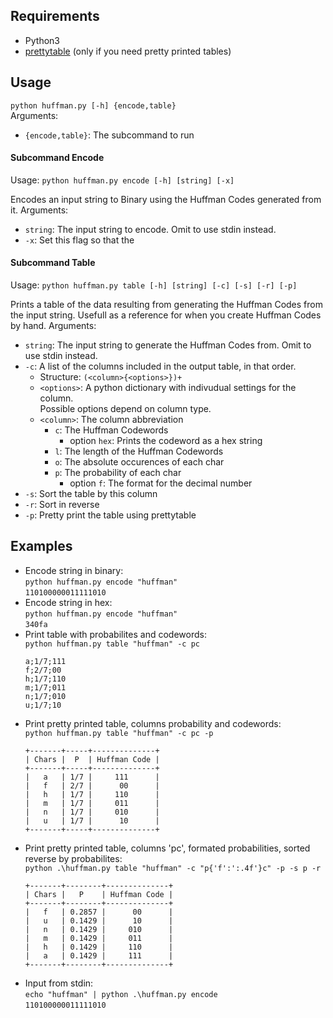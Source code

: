 ## Requirements
- Python3
- [prettytable](https://pypi.org/project/PrettyTable/) (only if you need pretty printed tables)

## Usage
`python huffman.py [-h] {encode,table}`<br>
Arguments:
- `{encode,table}`: The subcommand to run

#### Subcommand Encode
Usage: `python huffman.py encode [-h] [string] [-x]`

Encodes an input string to Binary using the Huffman Codes generated from it.
Arguments:
- `string`: The input string to encode. Omit to use stdin instead.
- `-x`: Set this flag so that the 

#### Subcommand Table
Usage: `python huffman.py table [-h] [string] [-c] [-s] [-r] [-p]`

Prints a table of the data resulting from generating the Huffman Codes from the input string.
Usefull as a reference for when you create Huffman Codes by hand. 
Arguments:
- `string`: The input string to generate the Huffman Codes from. Omit to use stdin instead.
- `-c`: A list of the columns included in the output table, in that order.
  - Structure: `(<column>{<options>})+`
  - `<options>`: A python dictionary with indivudual settings for the column. <br>
    Possible options depend on column type.
  - `<column>`: The column abbreviation
    - `c`: The Huffman Codewords
      - option `hex`: Prints the codeword as a hex string 
    - `l`: The length of the Huffman Codewords
    - `o`: The absolute occurences of each char
    - `p`: The probability of each char
      - option `f`: The format for the decimal number
- `-s`: Sort the table by this column
- `-r`: Sort in reverse
- `-p`: Pretty print the table using prettytable

## Examples
- Encode string in binary:<br>
  `python huffman.py encode "huffman"`<br>
  `110100000011111010`
- Encode string in hex:<br>
  `python huffman.py encode "huffman"`<br>
  `340fa`
- Print table with probabilites and codewords:<br>
  `python huffman.py table "huffman" -c pc`
  ```
  a;1/7;111
  f;2/7;00
  h;1/7;110
  m;1/7;011
  n;1/7;010
  u;1/7;10
  ```
- Print pretty printed table, columns probability and codewords:<br>
  `python huffman.py table "huffman" -c pc -p`
  ```
  +-------+-----+--------------+
  | Chars |  P  | Huffman Code |
  +-------+-----+--------------+
  |   a   | 1/7 |     111      |
  |   f   | 2/7 |      00      |
  |   h   | 1/7 |     110      |
  |   m   | 1/7 |     011      |
  |   n   | 1/7 |     010      |
  |   u   | 1/7 |      10      |
  +-------+-----+--------------+
  ```
- Print pretty printed table, columns 'pc', formated probabilities, sorted reverse by probabilites:<br>
  `python .\huffman.py table "huffman" -c "p{'f':':.4f'}c" -p -s p -r`
  ```
  +-------+--------+--------------+
  | Chars |   P    | Huffman Code |
  +-------+--------+--------------+
  |   f   | 0.2857 |      00      |
  |   u   | 0.1429 |      10      |
  |   n   | 0.1429 |     010      |
  |   m   | 0.1429 |     011      |
  |   h   | 0.1429 |     110      |
  |   a   | 0.1429 |     111      |
  +-------+--------+--------------+
  ```
- Input from stdin:<br>
  `echo "huffman" | python .\huffman.py encode`<br>
  `110100000011111010`
  
